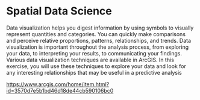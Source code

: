 # Spatial Data Science

Data visualization helps you digest information by using symbols to visually represent quantities and categories. You can quickly make comparisons and perceive relative proportions, patterns, relationships, and trends. Data visualization is important throughout the analysis process, from exploring your data, to interpreting your results, to communicating your findings. Various data visualization techniques are available in ArcGIS. In this exercise, you will use these techniques to explore your data and look for any interesting relationships that may be useful in a predictive analysis


https://www.arcgis.com/home/item.html?id=3570d7e5b1bd46d18de44cb590106bc0
